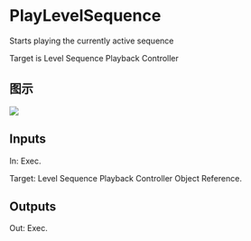 # PlayLevelSequence

Starts playing the currently active sequence

Target is Level Sequence Playback Controller

## 图示

![]($-20221218-21265235.png)

## Inputs

In: Exec.

Target: Level Sequence Playback Controller Object Reference.  

## Outputs

Out: Exec.


